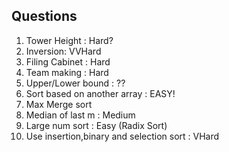 Questions
---------

1. Tower Height : Hard?
2. Inversion: VVHard
3. Filing Cabinet : Hard
4. Team making : Hard
5. Upper/Lower bound : ??
6. Sort based on another array : EASY!
7. Max Merge sort
8. Median of last m : Medium
9. Large num sort : Easy (Radix Sort)
10. Use insertion,binary and selection sort : VHard
